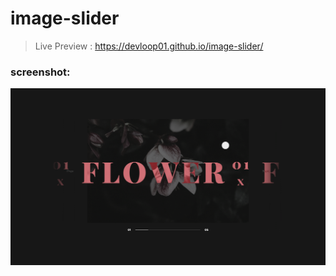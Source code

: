 # image-slider

> Live Preview : https://devloop01.github.io/image-slider/

### screenshot:

[![image](https://github.com/devloop01/image-slider/blob/master/screenshots/Screenshot%20from%202020-05-17%2001-25-34.png)]()

